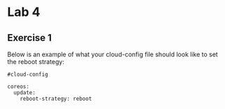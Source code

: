 # Lab 4

## Exercise 1

Below is an example of what your cloud-config file should look like to 
set the reboot strategy:

```
#cloud-config

coreos:
  update:
    reboot-strategy: reboot
```
